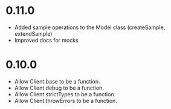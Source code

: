 # 0.11.0
- Added sample operations to the Model class (createSample, extendSample)
- Improved docs for mocks

# 0.10.0
- Allow Client.base to be a function.
- Allow Client.debug to be a function.
- Allow Client.strictTypes to be a function.
- Allow Client.throwErrors to be a function.